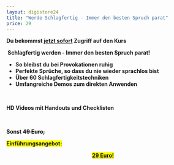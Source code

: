 ```yaml
---
layout: digistore24
title: "Werde Schlagfertig - Immer den besten Spruch parat"
price: 29
---
```

<p><strong>Du bekommst <span style="text-decoration:underline;">jetzt sofort</span> Zugriff auf den Kurs&#xA0;</strong></p>
<p><strong>&#xA0;Schlagfertig werden - Immer den besten Spruch parat!</strong></p>
<ul style="list-style-type:disc;"><li><strong>So bleibst du bei Provokationen ruhig</strong></li>
<li><strong>Perfekte Spr&#xFC;che, so dass du nie wieder sprachlos bist</strong></li>
<li><strong>&#xDC;ber 60 Schlagfertigkeitstechniken</strong></li>
<li><strong>Umfangreiche Demos zum direkten Anwenden</strong></li>
</ul><p>&#xA0;</p>
<p><strong>HD Videos mit Handouts und Checklisten</strong></p>
<p>&#xA0;</p>
<p><strong>Sonst <span style="text-decoration:line-through;">49 Euro,</span></strong></p>
<p><span style="background-color:#ffff00;"><strong>Einf&#xFC;hrungsangebot:</strong></span></p>
<p style="text-align:center;"><span style="text-decoration:underline;"><span style="background-color:#ffff00;"><strong>29 Euro!</strong></span></span></p>
<p style="text-align:center;">&#xA0;</p>
<p style="text-align:left;">&#xA0;</p>
<p>&#xA0;</p>